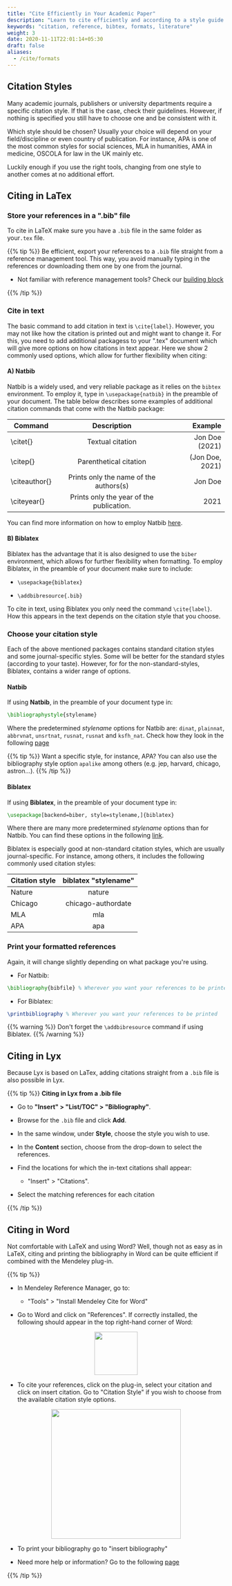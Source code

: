 ```yaml
---
title: "Cite Efficiently in Your Academic Paper"
description: "Learn to cite efficiently and according to a style guide and different formats."
keywords: "citation, reference, bibtex, formats, literature"
weight: 3
date: 2020-11-11T22:01:14+05:30
draft: false
aliases:
  - /cite/formats
---
```


## Citation Styles
Many academic journals, publishers or university departments require a specific citation style. If that is the case, check their guidelines. However, if nothing is specified you still have to choose one and be consistent with it.

Which style should be chosen? Usually your choice will depend on your field/discipline or even country of publication. For instance, APA is one of the most common styles for social sciences, MLA in humanities, AMA in medicine, OSCOLA for law in the UK mainly etc.

Luckily enough if you use the right tools, changing from one style to another comes at no additional effort.

## Citing in LaTex
### Store your references in a ".bib" file
To cite in LaTeX make sure you have a `.bib` file in the same folder as your`.tex` file.

{{% tip %}}
 Be efficient, export your references to a `.bib` file straight from a reference management tool. This way, you avoid manually typing in the references or downloading them one by one from the journal.

  - Not familiar with reference management tools? Check our [building block](https://tilburgsciencehub.com/building-blocks/develop-your-research-skills/tips/reference-list/)

{{% /tip %}}



### Cite in text
 The basic command to add citation in text is `\cite{label}`. However, you may not like how the citation is printed out and might want to change it. For this, you need to add additional packagess to your ".tex" document which will give more options on how citations in text appear. Here we show 2 commonly used options, which allow for further flexibility when citing:

#### A)   Natbib
Natbib is a widely used, and very reliable package as it relies on the `bibtex` environment. To employ it, type in `\usepackage{natbib}` in the preamble of your document. The table below describes some examples of additional citation commands that come with the Natbib package:

<center>

| Command       |               Description                |        Example |
| ------------- |:----------------------------------------:| --------------:|
| \citet{}      |             Textual citation             | Jon Doe (2021) |
| \citep{}      |          Parenthetical citation          | (Jon Doe, 2021)|
| \citeauthor{} |  Prints only the name of the authors(s)  |        Jon Doe |
| \citeyear{}   | Prints only the year of the publication. |           2021 |

</center>

You can find more information on how to employ Natbib [here](https://gking.harvard.edu/files/natnotes2.pdf).

####  B) Biblatex
Biblatex has the advantage that it is also designed to use the `biber` environment, which allows for further flexibility when formatting. To employ Biblatex, in the preamble of your document make sure to include:

 - `\usepackage{biblatex}`

 - `\addbibresource{.bib}`


To cite in text, using Biblatex you only need the command `\cite{label}`. How this appears in the text depends on the citation style that you choose.

### Choose your citation style
Each of the above mentioned packages contains standard citation styles and some journal-specific styles. Some will be better for the standard styles (according to your taste). However, for for the non-standard-styles, Biblatex, contains a wider range of options.

#### Natbib
If using **Natbib**, in the preamble of your document type in:

 ```LaTex
 \bibliographystyle{stylename}
 ```
Where the predetermined *stylename* options for Natbib are: `dinat`, `plainnat`, `abbrvnat`, `unsrtnat`, `rusnat`, `rusnat` and `ksfh_nat`. Check how they look in the following [page](https://es.overleaf.com/learn/latex/Natbib_bibliography_styles)

{{% tip %}}
Want a specific style, for instance, APA? You can also use the bibliography style option `apalike` among others (e.g. jep, harvard, chicago, astron...).
{{% /tip %}}

#### Biblatex
If using **Biblatex**, in the preamble of your document type in:

 ```LaTex
 \usepackage[backend=biber, style=stylename,]{biblatex}
 ```

Where there are many more predetermined *stylename* options than for Natbib. You can find these options in the following [link](https://es.overleaf.com/learn/latex/Biblatex_citation_styles).

Biblatex is especially good at non-standard citation styles, which are usually journal-specific. For instance, among others, it includes the following commonly used citation styles:


 | Citation style       |               biblatex "stylename"       |
 | ---------------------|:----------------------------------------:|
 | Nature               |             nature             |
 | Chicago              |         chicago-authordate          |
 | MLA                  |  mla  |
 | APA                  | apa                                      |


### Print your formatted references
Again, it will change slightly depending on what package you're using.

- For Natbib:
```LaTex
\bibliography{bibfile} % Wherever you want your references to be printed
```
- For Biblatex:
```LaTex
\printbibliography % Wherever you want your references to be printed
```
{{% warning %}}
Don't forget the `\addbibresource` command if using Biblatex.
{{% /warning %}}

## Citing in Lyx
Because Lyx is based on LaTex, adding citations straight from a `.bib` file is also possible in Lyx.

{{% tip %}}
**Citing in Lyx from a .bib file**

 - Go to **"Insert" > "List/TOC" > "Bibliography"**.

 - Browse for the `.bib` file and click **Add**.

 - In the same window, under **Style**, choose the style you wish to use.

 - In the **Content** section, choose from the drop-down to select the references.

 - Find the locations for which the in-text citations shall appear:
    - "Insert" > "Citations".

 - Select the matching references for each citation

{{% /tip %}}
## Citing in Word
Not comfortable with LaTeX and using Word? Well, though not as easy as in LaTeX, citing and printing the bibliography in Word can be quite efficient if combined with the Mendeley plug-in.

{{% tip %}}
- In Mendeley Reference Manager, go to:
  - "Tools" > "Install Mendeley Cite for Word"

- Go to Word and click on "References". If correctly installed, the following should appear in the top right-hand corner of Word:
<p align = "center">
<img src = "../images/mendeley_cite.PNG" width="100">
</p>

- To cite your references, click on the plug-in, select your citation and click on insert citation. Go to "Citation Style" if you wish to choose from the available citation style options.

<p align = "center">
<img src = "../images/bib_word.png " width="300">
</p>

- To print your bibliography go to "insert bibliography"

- Need more help or information? Go to the following [page](https://www.mendeley.com/guides/using-citation-editor)


{{% /tip %}}

